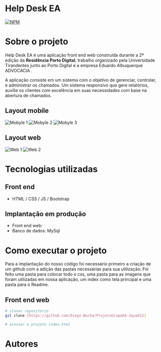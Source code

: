 # Help Desk EA
[![NPM](https://img.shields.io/npm/l/react)](https://github.com/Diego-Borba/ProjetoGrupoEA-Squad12/blob/843f1a4e1e8482a8f1124188b7a41842013d912d/License) 

# Sobre o projeto



Help Desk EA é uma aplicação front end web construída durante a 2ª edição da **Residência Porto Digital**, trabalho organizado pela Universidade Tirandentes junto ao Porto Digital e a empresa Eduardo Albuquerque ADVOCACIA .

A aplicação consiste em um sistema com o objetivo de gerenciar, controlar, e administrar os chamados. Um sistema responsivo que gere relatórios, auxilie os clientes com excelência em suas necessidades com base na abertura de chamados.

## Layout mobile
![Mobyle 1](https://github.com/Diego-Borba/ProjetoGrupoEA-Squad12/blob/7cf825f1469ea7e3e50fc88102bd18b1f9b77919/README/Imagens%20Readme/tela_login_mobile.png)
![Mobyle 2](https://github.com/Diego-Borba/ProjetoGrupoEA-Squad12/blob/7cf825f1469ea7e3e50fc88102bd18b1f9b77919/README/Imagens%20Readme/Cadastro_usuario_mobile.png)
![Mobyle 3](https://github.com/Diego-Borba/ProjetoGrupoEA-Squad12/blob/7cf825f1469ea7e3e50fc88102bd18b1f9b77919/README/Imagens%20Readme/Realizar_chamados_mobile.png)

## Layout web
![Web 1](https://github.com/Diego-Borba/ProjetoGrupoEA-Squad12/blob/784e0803468df5b796de67a80e11052fc8d13bdd/README/Imagens%20Readme/Chamados_supervisor.png) ![Web 2](https://github.com/Diego-Borba/ProjetoGrupoEA-Squad12/blob/784e0803468df5b796de67a80e11052fc8d13bdd/README/Imagens%20Readme/Meus%20Chamados.png)

# Tecnologias utilizadas
## Front end
- HTML / CSS / JS / Bootstrap

## Implantação em produção
- Front end web: 
- Banco de dados: MySql
# Como executar o projeto

Para a implantação do nosso código foi necessário primeiro a criação de um github com a adição das pastas necessárias para sua utilização. 
Foi feito uma pasta para colocar todo o css, uma pasta para as imagens que foram utilizadas em nossa aplicação, um index como tela principal e uma pasta para o Readme. 

## Front end web

```bash
# clonar repositório
git clone [https://github.com/Diego-Borba/ProjetoGrupoEA-Squad12]

# acessar o projeto index.html
```
# Autores




